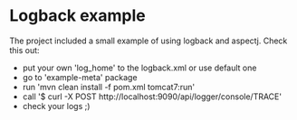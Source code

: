 # Logback example
The project included a small example of using logback and aspectj.
Check this out:
- put your own 'log_home' to the logback.xml or use default one
- go to 'example-meta' package
- run 'mvn clean install -f pom.xml tomcat7:run'
- call '$ curl -X POST http://localhost:9090/api/logger/console/TRACE'
- check your logs ;)

